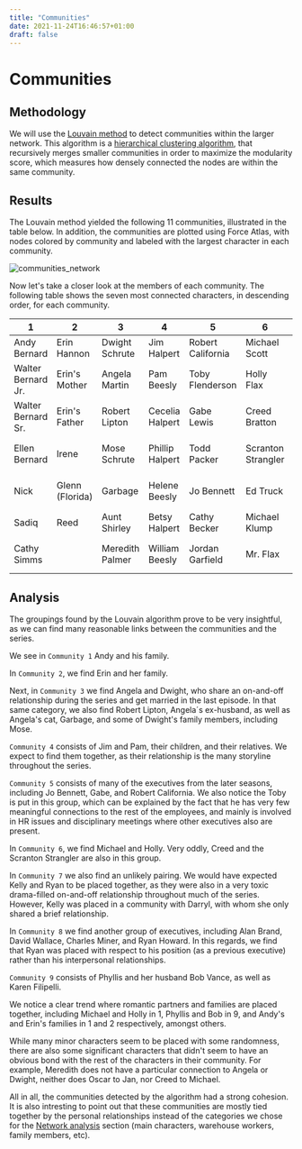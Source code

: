 ```yaml
---
title: "Communities"
date: 2021-11-24T16:46:57+01:00
draft: false
---
```


# Communities


## Methodology

We will use the [Louvain method](https://en.wikipedia.org/wiki/Louvain_method) to detect communities within the larger network. This algorithm is a [hierarchical clustering algorithm](https://neo4j.com/docs/graph-data-science/current/algorithms/louvain/), that recursively merges smaller communities in order to maximize the modularity score, which measures how densely connected the nodes are within the same community.

## Results

The Louvain method yielded the following 11 communities, illustrated in the table below. In addition, the communities are plotted using Force Atlas, with nodes colored by community and labeled with the largest character in each community. 

![communities_network]({{<baseurl>}}/images/communities_network.png)


Now let's take a closer look at the members of each community. The following table shows the seven most connected characters, in descending order, for each community.

| 1                  | 2               | 3                  | 4               | 5                 | 6                  | 7                  | 8               | 9                     | 10             | 11                   |
|--------------------|-----------------|--------------------|-----------------|-------------------|--------------------|--------------------|-----------------|-----------------------|----------------|----------------------|
| Andy Bernard       | Erin Hannon     | Dwight Schrute  | Jim Halpert     | Robert California | Michael Scott      | Kelly Kapoor     | David Wallace  | Phyllis Vance         | Kevin Malone   | Jan Levinson         |
| Walter Bernard Jr. | Erin's Mother   | Angela Martin   | Pam Beesly      | Toby Flenderson   | Holly Flax         | Darryl Philbin   | Ryan Howard    | Karen Filippelli      | Stanley Hudson | Oscar Martinez       |
| Walter Bernard Sr. | Erin's Father   | Robert Lipton   | Cecelia Halpert | Gabe Lewis        | Creed Bratton      | Deangelo Vickers | Charles Miner  | Bob Vance             | Cynthia        | Michael Scarn        |
| Ellen Bernard      | Irene           | Mose Schrute    | Phillip Halpert | Todd Packer       | Scranton Strangler | Pete Miller      | Nellie Bertram | Hannah Smoterich-Barr | Melissa Hudson | Goldenface           |
| Nick               | Glenn (Florida) | Garbage         | Helene Beesly   | Jo Bennett        | Ed Truck           | Julius Erving    | Alan Brand     | Josh Porter           | Teri Hudson    | Pizza Delivery Kid   |
| Sadiq              | Reed            | Aunt Shirley    | Betsy Halpert   | Cathy Becker      | Michael Klump      | Clark Green      | David Brent    | Danny Cordray         | Stacy          | Astrid Levinson      |
| Cathy Simms        |                 | Meredith Palmer | William Beesly  | Jordan Garfield   | Mr. Flax           | Jada Philbin     | Neil Godwin    | Phyllis' Sister       | Abby           | Catherine Zeta-Scarn |


## Analysis

The groupings found by the Louvain algorithm prove to be very insightful, as we can find many reasonable links between the communities and the series. 

We see in `Community 1` Andy and his family.

In `Community 2`, we find Erin and her family.

Next, in `Community 3` we find Angela and Dwight, who share an on-and-off relationship during the series and get married in the last episode. In that same category, we also find Robert Lipton, Angela´s ex-husband, as well as Angela's cat, Garbage, and some of Dwight's family members, including Mose.

`Community 4` consists of Jim and Pam, their children, and their relatives. We expect to find them together, as their relationship is the many storyline throughout the series. 

`Community 5` consists of many of the executives from the later seasons, including Jo Bennett, Gabe, and Robert California. We also notice the Toby is put in this group, which can be explained by the fact that he has very few meaningful connections to the rest of the employees, and mainly is involved in HR issues and disciplinary meetings where other executives also are present.

In `Community 6`, we find Michael and Holly. Very oddly, Creed and the Scranton Strangler are also in this group.

In `Community 7` we also find an unlikely pairing. We would have expected Kelly and Ryan to be placed together, as they were also in a very toxic drama-filled on-and-off relationship throughout much of the series. However, Kelly was placed in a community with Darryl, with whom she only shared a brief relationship.

In `Community 8` we find another group of executives, including Alan Brand, David Wallace, Charles Miner, and Ryan Howard. In this regards, we find that Ryan was placed with respect to his position (as a previous executive) rather than his interpersonal relationships.

`Community 9` consists of Phyllis and her husband Bob Vance, as well as Karen Filipelli.



We notice a clear trend where romantic partners and families are placed together, including Michael and Holly in 1, Phyllis and Bob in 9, and Andy's and Erin's families in 1 and 2 respectively, amongst others. 

While many minor characters seem to be placed with some randomness, there are also some significant characters that didn't seem to have an obvious bond with the rest of the characters in their community. For example, Meredith does not have a particular connection to Angela or Dwight, neither does Oscar to Jan, nor Creed to Michael.

All in all, the communities detected by the algorithm had a strong cohesion. It is also intresting to point out that these communities are mostly tied together by the personal relationships instead of the categories we chose for the [Network analysis](Network_Analysis.md) section (main characters, warehouse workers, family members, etc).